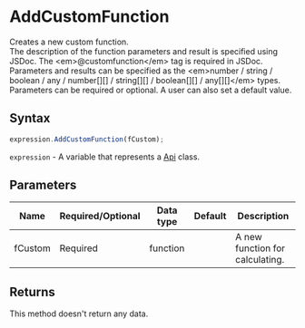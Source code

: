 # AddCustomFunction

Creates a new custom function.\
The description of the function parameters and result is specified using JSDoc. The &lt;em&gt;@customfunction&lt;/em&gt; tag is required in JSDoc.\
Parameters and results can be specified as the &lt;em&gt;number / string / boolean / any / number[][] / string[][] / boolean[][] / any[][]&lt;/em&gt; types.\
Parameters can be required or optional. A user can also set a default value.

## Syntax

```javascript
expression.AddCustomFunction(fCustom);
```

`expression` - A variable that represents a [Api](../Api.md) class.

## Parameters

| **Name** | **Required/Optional** | **Data type** | **Default** | **Description** |
| ------------- | ------------- | ------------- | ------------- | ------------- |
| fCustom | Required | function |  | A new function for calculating. |

## Returns

This method doesn't return any data.